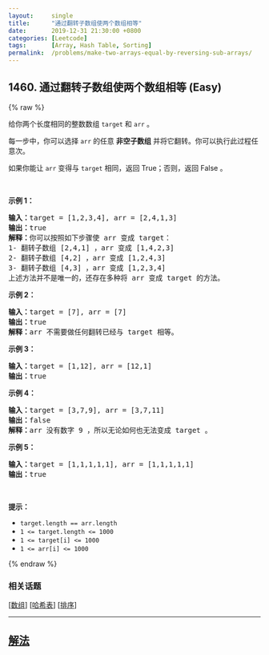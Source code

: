 ```yaml
---
layout:     single
title:      "通过翻转子数组使两个数组相等"
date:       2019-12-31 21:30:00 +0800
categories: [Leetcode]
tags:       [Array, Hash Table, Sorting]
permalink:  /problems/make-two-arrays-equal-by-reversing-sub-arrays/
---
```


## 1460. 通过翻转子数组使两个数组相等 (Easy)

{% raw %}

<p>给你两个长度相同的整数数组&nbsp;<code>target</code>&nbsp;和&nbsp;<code>arr</code>&nbsp;。</p>

<p>每一步中，你可以选择&nbsp;<code>arr</code>&nbsp;的任意 <strong>非空子数组</strong>&nbsp;并将它翻转。你可以执行此过程任意次。</p>

<p>如果你能让 <code>arr</code>&nbsp;变得与 <code>target</code>&nbsp;相同，返回 True；否则，返回 False 。</p>

<p>&nbsp;</p>

<p><strong>示例 1：</strong></p>

<pre><strong>输入：</strong>target = [1,2,3,4], arr = [2,4,1,3]
<strong>输出：</strong>true
<strong>解释：</strong>你可以按照如下步骤使 arr 变成 target：
1- 翻转子数组 [2,4,1] ，arr 变成 [1,4,2,3]
2- 翻转子数组 [4,2] ，arr 变成 [1,2,4,3]
3- 翻转子数组 [4,3] ，arr 变成 [1,2,3,4]
上述方法并不是唯一的，还存在多种将 arr 变成 target 的方法。
</pre>

<p><strong>示例 2：</strong></p>

<pre><strong>输入：</strong>target = [7], arr = [7]
<strong>输出：</strong>true
<strong>解释：</strong>arr 不需要做任何翻转已经与 target 相等。
</pre>

<p><strong>示例 3：</strong></p>

<pre><strong>输入：</strong>target = [1,12], arr = [12,1]
<strong>输出：</strong>true
</pre>

<p><strong>示例 4：</strong></p>

<pre><strong>输入：</strong>target = [3,7,9], arr = [3,7,11]
<strong>输出：</strong>false
<strong>解释：</strong>arr 没有数字 9 ，所以无论如何也无法变成 target 。
</pre>

<p><strong>示例 5：</strong></p>

<pre><strong>输入：</strong>target = [1,1,1,1,1], arr = [1,1,1,1,1]
<strong>输出：</strong>true
</pre>

<p>&nbsp;</p>

<p><strong>提示：</strong></p>

<ul>
	<li><code>target.length == arr.length</code></li>
	<li><code>1 &lt;= target.length &lt;= 1000</code></li>
	<li><code>1 &lt;= target[i] &lt;= 1000</code></li>
	<li><code>1 &lt;= arr[i] &lt;= 1000</code></li>
</ul>

{% endraw %}

### 相关话题
  [[数组](https://github.com/awesee/leetcode/tree/main/tag/array/README.md)]
  [[哈希表](https://github.com/awesee/leetcode/tree/main/tag/hash-table/README.md)]
  [[排序](https://github.com/awesee/leetcode/tree/main/tag/sorting/README.md)]

---

## [解法](https://github.com/awesee/leetcode/tree/main/problems/make-two-arrays-equal-by-reversing-sub-arrays)
